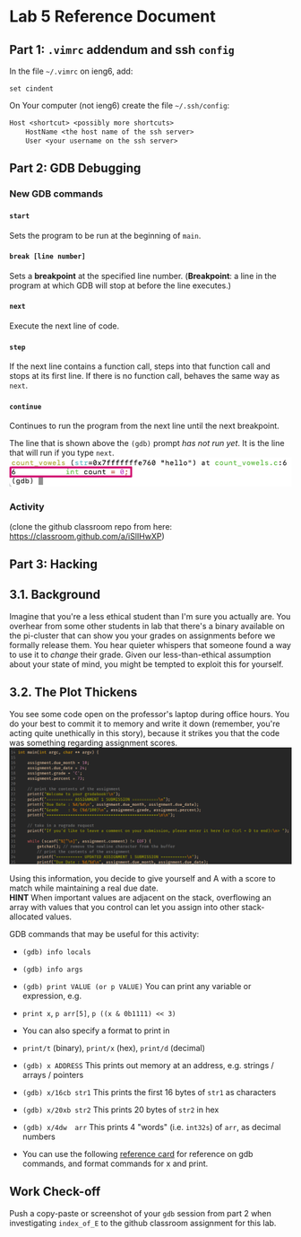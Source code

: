 # Lab 5 Reference Document


Part 1: `.vimrc` addendum and ssh `config`
--------------------------------

In the file `~/.vimrc` on ieng6, add:

```
set cindent
```

On Your computer (not ieng6) create the file `~/.ssh/config`:

```
Host <shortcut> <possibly more shortcuts>
    HostName <the host name of the ssh server>
    User <your username on the ssh server>

```

Part 2: GDB Debugging
--------------------------------

### New GDB commands
#### `start`

Sets the program to be run at the beginning of `main`.

#### `break [line number]`

Sets a **breakpoint** at the specified line number. (**Breakpoint**: a line in the program at which GDB will stop at before the line executes.)

#### `next`

Execute the next line of code.

#### `step`

If the next line contains a function call, steps into that function call and stops at its first line. If there is no function call, behaves the same way as `next`.

#### `continue`

Continues to run the program from the next line until the next breakpoint.

The line that is shown above the `(gdb)` prompt *has not run yet*. It is the line that will run if you type `next`.
![Screenshot of GDB](gdb_line.png)

### Activity

(clone the github classroom repo from here: <https://classroom.github.com/a/iSlIHwXP>)


Part 3: Hacking
---------------------

## 3.1. Background

Imagine that you're a less ethical student than I'm sure you actually are. You
overhear from some other students in lab that there's a binary available on the
pi-cluster that can show you your grades on assignments before we formally
release them. You hear quieter whispers that someone found a way to use it to
_change_ their grade. Given our less-than-ethical assumption about your state
of mind, you might be tempted to exploit this for yourself.  

## 3.2. The Plot Thickens

You see some code open on the professor's laptop during office hours.  You do
your best to commit it to memory and write it down (remember, you're acting
quite unethically in this story), because it strikes you that the code was
something regarding assignment scores.  
![gradebook source code](../images/gradebook_src.png)

Using this information, you decide to give yourself and A with a score 
to match while maintaining a real due date.  
**HINT**
When important values are adjacent on the stack, overflowing an array with
values that you control can let you assign into other stack-allocated values.


GDB commands that may be useful for this activity:

-   `(gdb) info locals`

-   `(gdb) info args`

-   `(gdb) print VALUE (or p VALUE)` You can print any variable or expression, e.g.

-   `print x`, `p arr[5]`, `p ((x & 0b1111) << 3)`

-   You can also specify a format to print in

-   `print/t` (binary), `print/x` (hex), `print/d` (decimal)

-   `(gdb) x ADDRESS` This prints out memory at an address, e.g. strings / arrays / pointers

-   `(gdb) x/16cb str1` This prints the first 16 bytes of `str1` as characters

-   `(gdb) x/20xb str2` This prints 20 bytes of `str2` in hex

-   `(gdb) x/4dw  arr` This prints 4 "words" (i.e. `int32s`) of `arr`, as decimal numbers

-   You can use the following [reference card](https://darkdust.net/files/GDB%20Cheat%20Sheet.pdf) for reference on gdb commands, and format commands for x and print.

Work Check-off
--------------

Push a copy-paste or screenshot of your `gdb` session from part 2 when investigating `index_of_E` to the github classroom assignment for this lab.

